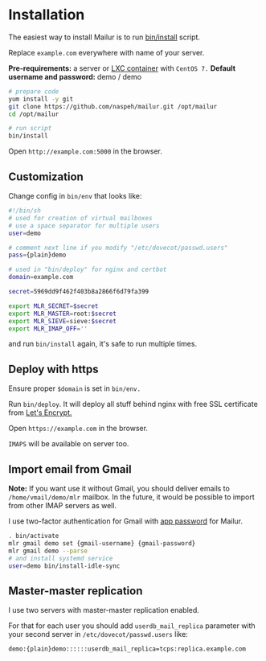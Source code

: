 # Installation
The easiest way to install Mailur is to run [bin/install][install] script.

Replace `example.com` everywhere with name of your server.

**Pre-requirements:** a server or [LXC container][run-lxc] with `CentOS 7.`
**Default username and password:** demo / demo

```bash
# prepare code
yum install -y git
git clone https://github.com/naspeh/mailur.git /opt/mailur
cd /opt/mailur

# run script
bin/install
```

Open `http://example.com:5000` in the browser.

[install]: https://github.com/naspeh/mailur/blob/master/bin/install
[run-lxc]: https://github.com/naspeh/mailur/blob/master/bin/run-lxc

## Customization
Change config in `bin/env` that looks like:
```bash
#!/bin/sh
# used for creation of virtual mailboxes
# use a space separator for multiple users
user=demo

# comment next line if you modify "/etc/dovecot/passwd.users"
pass={plain}demo

# used in "bin/deploy" for nginx and certbot
domain=example.com

secret=5969dd9f462f403b8a2866f6d79fa399

export MLR_SECRET=$secret
export MLR_MASTER=root:$secret
export MLR_SIEVE=sieve:$secret
export MLR_IMAP_OFF=''
```
and run `bin/install` again, it's safe to run multiple times.

## Deploy with https
Ensure proper `$domain` is set in `bin/env.`

Run `bin/deploy`. It will deploy all stuff behind nginx with free SSL certificate from [Let's Encrypt.](https://letsencrypt.org/)

Open `https://example.com` in the browser.

`IMAPS` will be available on server too.

## Import email from Gmail
**Note:** If you want use it without Gmail, you should deliver emails to `/home/vmail/demo/mlr` mailbox. In the future, it would be possible to import from other IMAP servers as well.

I use two-factor authentication for Gmail with [app password](https://support.google.com/accounts/answer/185833?hl=en) for Mailur.
```bash
. bin/activate
mlr gmail demo set {gmail-username} {gmail-password}
mlr gmail demo --parse
# and install systemd service
user=demo bin/install-idle-sync
```

## Master-master replication

I use two servers with master-master replication enabled.

For that for each user you should add `userdb_mail_replica` parameter with your second server in `/etc/dovecot/passwd.users` like:
```
demo:{plain}demo::::::userdb_mail_replica=tcps:replica.example.com
```
